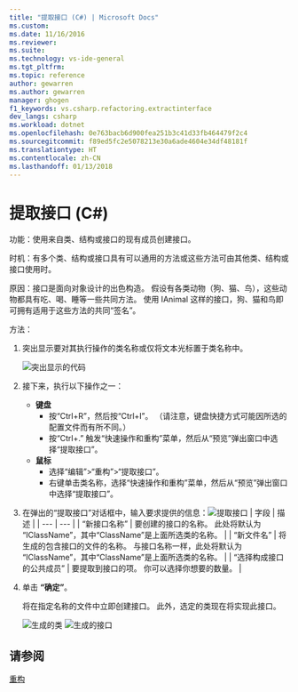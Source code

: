 ```yaml
---
title: "提取接口 (C#) | Microsoft Docs"
ms.custom: 
ms.date: 11/16/2016
ms.reviewer: 
ms.suite: 
ms.technology: vs-ide-general
ms.tgt_pltfrm: 
ms.topic: reference
author: gewarren
ms.author: gewarren
manager: ghogen
f1_keywords: vs.csharp.refactoring.extractinterface
dev_langs: csharp
ms.workload: dotnet
ms.openlocfilehash: 0e763bacb6d900fea251b3c41d33fb464479f2c4
ms.sourcegitcommit: f89ed5fc2e5078213e30a6ade4604e34df48181f
ms.translationtype: HT
ms.contentlocale: zh-CN
ms.lasthandoff: 01/13/2018
---
```

# <a name="extract-an-interface-in-c"></a>提取接口 (C#) #

功能：使用来自类、结构或接口的现有成员创建接口。

时机：有多个类、结构或接口具有可以通用的方法或这些方法可由其他类、结构或接口使用时。

原因：接口是面向对象设计的出色构造。  假设有各类动物（狗、猫、鸟），这些动物都具有吃、喝、睡等一些共同方法。  使用 IAnimal 这样的接口，狗、猫和鸟即可拥有适用于这些方法的共同“签名”。

方法：

1. 突出显示要对其执行操作的类名称或仅将文本光标置于类名称中。

   ![突出显示的代码](media/extractinterface-highlight-cs.png)

1. 接下来，执行以下操作之一：
   * **键盘**
     * 按“Ctrl+R”，然后按“Ctrl+I”。  （请注意，键盘快捷方式可能因所选的配置文件而有所不同。）
     * 按“Ctrl+.” 触发“快速操作和重构”菜单，然后从“预览”弹出窗口中选择“提取接口”。
   * **鼠标**
     * 选择“编辑”>“重构”>“提取接口”。
     * 右键单击类名称，选择“快速操作和重构”菜单，然后从“预览”弹出窗口中选择“提取接口”。

1. 在弹出的“提取接口”对话框中，输入要求提供的信息：![提取接口](media/extractinterface-dialog-cs.png)
   | 字段 | 描述 |
   | --- | --- |
   | “新接口名称” | 要创建的接口的名称。 此处将默认为 “IClassName”，其中“ClassName”是上面所选类的名称。 |
   | “新文件名” | 将生成的包含接口的文件的名称。 与接口名称一样，此处将默认为 “IClassName”，其中“ClassName”是上面所选类的名称。 |
   | “选择构成接口的公共成员” | 要提取到接口的项。  你可以选择你想要的数量。 |

1. 单击 **“确定”**。

   将在指定名称的文件中立即创建接口。  此外，选定的类现在将实现此接口。

   ![生成的类](media/extractinterface-class-cs.png)
   ![生成的接口](media/extractinterface-interface-cs.png)

## <a name="see-also"></a>请参阅

[重构](../refactoring-in-visual-studio.md)